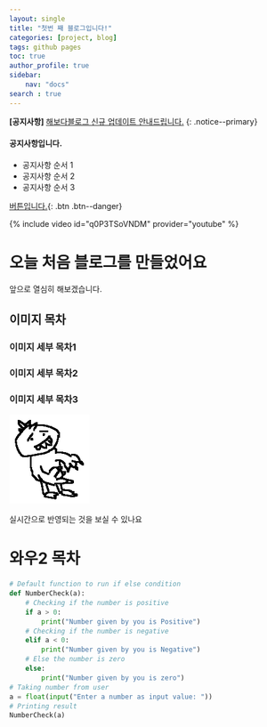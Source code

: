 ```yaml
---
layout: single
title: "첫번 째 블로그입니다!"
categories: [project, blog]
tags: github pages
toc: true
author_profile: true
sidebar:
    nav: "docs"
search : true
---
```


**[공지사항]** [해보다블로그 신규 업데이트 안내드립니다.](https://mmistakes.github.io/minimal-mistakes/docs/quick-start-guide/)
{: .notice--primary}

<div class="notice--success">
<h4>공지사항입니다.</h4>
<ul>
    <li>공지사항 순서 1</li>
    <li>공지사항 순서 2</li>
    <li>공지사항 순서 3</li>
</ul>
</div>

[버튼입니다.](https://google.com){: .btn .btn--danger}

{% include video id="q0P3TSoVNDM" provider="youtube" %}

# 오늘 처음 블로그를 만들었어요

앞으로 열심히 해보겠습니다.



## 이미지 목차

### 이미지 세부 목차1

### 이미지 세부 목차2

### 이미지 세부 목차3


![해치지않아요](../images/2022-08-07-first/해치지않아요-16601944978572.png)

실시간으로 반영되는 것을 보실 수 있나요



# 와우2 목차



```python
# Default function to run if else condition  
def NumberCheck(a):   
    # Checking if the number is positive  
    if a > 0:   
        print("Number given by you is Positive")   
    # Checking if the number is negative   
    elif a < 0:   
        print("Number given by you is Negative")   
    # Else the number is zero  
    else:   
        print("Number given by you is zero")  
# Taking number from user  
a = float(input("Enter a number as input value: "))  
# Printing result  
NumberCheck(a)
```